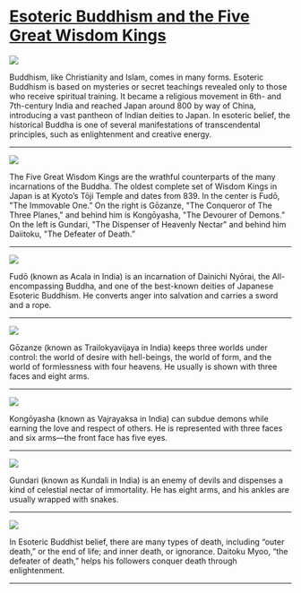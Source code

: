 # [Esoteric Buddhism and the Five Great Wisdom Kings](http://artsmia.github.io/griot/#/stories/605)

![](http://cdn.dx.artsmia.org/thumbs/tn_clark_1982002_00249.jpg)

Buddhism, like Christianity and Islam, comes in many forms. Esoteric Buddhism is based on mysteries or secret teachings revealed only to those who receive spiritual training. It became a religious movement in 6th- and 7th-century India and reached Japan around 800 by way of China, introducing a vast pantheon of Indian deities to Japan. In esoteric belief, the historical Buddha is one of several manifestations of transcendental principles, such as enlightenment and creative energy.

---

![](http://cdn.dx.artsmia.org/thumbs/tn_null.jpg)

The Five Great Wisdom Kings are the wrathful counterparts of the many incarnations of the Buddha. The oldest complete set of Wisdom Kings in Japan is at Kyoto’s Tōji Temple and dates from 839. In the center is Fudō, "The Immovable One.” On the right is Gōzanze, "The Conqueror of The Three Planes," and behind him is Kongōyasha, "The Devourer of Demons.” On the left is Gundari, "The Dispenser of Heavenly Nectar" and behind him Daiitoku, "The Defeater of Death.”

---

![](http://cdn.dx.artsmia.org/thumbs/tn_null.jpg)

Fudō (known as Acala in India) is an incarnation of Dainichi Nyōrai, the All-encompassing Buddha, and one of the best-known deities of Japanese Esoteric Buddhism. He converts anger into salvation and carries a sword and a rope.

---

![](http://cdn.dx.artsmia.org/thumbs/tn_2014_TDX_MIAArtStories_158.jpg)

Gōzanze (known as Trailokyavijaya in India) keeps three worlds under control: the world of desire with hell-beings, the world of form, and the world of formlessness with four heavens. He usually is shown with three faces and eight arms.

---

![](http://cdn.dx.artsmia.org/thumbs/tn_2014_TDX_MIAArtStories_158.jpg)

Kongōyasha (known as Vajrayaksa in India) can subdue demons while earning the love and respect of others. He is represented with three faces and six arms—the front face has five eyes.

---

![](http://cdn.dx.artsmia.org/thumbs/tn_2014_TDX_MIAArtStories_159.jpg)

Gundari (known as Kundali in India) is an enemy of devils and dispenses a kind of celestial nectar of immortality. He has eight arms, and his ankles are usually wrapped with snakes.

---

![](http://cdn.dx.artsmia.org/thumbs/tn_null.jpg)

In Esoteric Buddhist belief, there are many types of death, including “outer death,” or the end of life; and inner death, or ignorance. Daitoku Myoo, “the defeater of death,” helps his followers conquer death through enlightenment.

---
